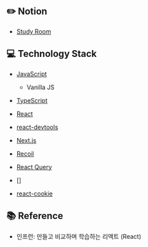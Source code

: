 ## :pencil2: Notion 
+ [Study Room](https://violet-lilac.notion.site/React-4da55446b938499a934394fbeb505f35)

## :computer: Technology Stack
+ [JavaScript](https://developer.mozilla.org/ko/docs/Web/JavaScript)
  + Vanilla JS 
+ [TypeScript](https://www.typescriptlang.org/)

+ [React](https://reactjs.org/)
+ [react-devtools](https://www.npmjs.com/package/react-devtools)
+ [Next.js](https://nextjs.org/)

+ [Recoil](https://recoiljs.org/)
+ [React Query](https://react-query-v3.tanstack.com/)
+ []
+ [react-cookie](https://github.com/reactivestack/cookies)

## :books: Reference
+ 인프런: 만들고 비교하며 학습하는 리액트 (React)
